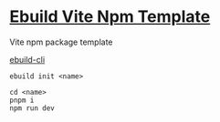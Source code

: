 <!--
 * @Author: theajack
 * @Date: 2023-05-09 22:31:06
 * @Description: Coding something
-->
# [Ebuild Vite Npm Template](https://github.com/theajack/ebuild-vite-npm)

Vite npm package template

[ebuild-cli](https://github.com/theajack/ebuild)

```
ebuild init <name>

cd <name>
pnpm i
npm run dev
```
